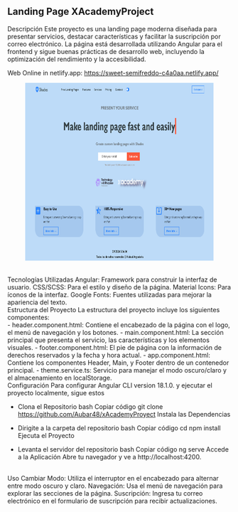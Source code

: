 ## Landing Page XAcademyProject
Descripción
Este proyecto es una landing page moderna diseñada para presentar servicios, destacar características y facilitar la suscripción por correo electrónico. La página está desarrollada utilizando Angular para el frontend y sigue buenas prácticas de desarrollo web, incluyendo la optimización del rendimiento y la accesibilidad.

Web Online in netlify.app: https://sweet-semifreddo-c4a0aa.netlify.app/
<figure><img src="./public/landing_page.png" alt="logo" style="height: 400px;"></figure>

<br>
Tecnologías Utilizadas
Angular: Framework para construir la interfaz de usuario.
CSS/SCSS: Para el estilo y diseño de la página.
Material Icons: Para íconos de la interfaz.
Google Fonts: Fuentes utilizadas para mejorar la apariencia del texto.
<br>
Estructura del Proyecto
La estructura del proyecto incluye los siguientes componentes:
<br>
- header.component.html: Contiene el encabezado de la página con el logo, el menú de navegación y los botones.
- main.component.html: La sección principal que presenta el servicio, las características y los elementos visuales.
- footer.component.html: El pie de página con la información de derechos reservados y la fecha y hora actual.
- app.component.html: Contiene los componentes Header, Main, y Footer dentro de un contenedor principal.
- theme.service.ts: Servicio para manejar el modo oscuro/claro y el almacenamiento en localStorage.
<br>
Configuración
Para configurar Angular CLI version 18.1.0. y ejecutar el proyecto localmente, sigue estos 

- Clona el Repositorio
bash
Copiar código
git clone <https://github.com/Aubar48/xAcademyProyect>
Instala las Dependencias

- Dirigite a la carpeta del repositorio
bash
Copiar código
cd <xAcademyProyect>
npm install
Ejecuta el Proyecto

- Levanta el servidor del repositorio
bash
Copiar código
ng serve
Accede a la Aplicación Abre tu navegador y ve a http://localhost:4200.

<br>
Uso
Cambiar Modo: Utiliza el interruptor en el encabezado para alternar entre modo oscuro y claro.
Navegación: Usa el menú de navegación para explorar las secciones de la página.
Suscripción: Ingresa tu correo electrónico en el formulario de suscripción para recibir actualizaciones.
